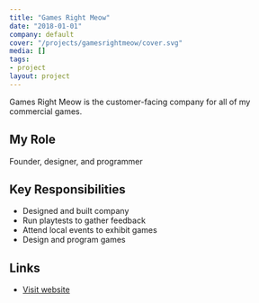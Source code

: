 ```yaml
---
title: "Games Right Meow"
date: "2018-01-01"
company: default
cover: "/projects/gamesrightmeow/cover.svg"
media: []
tags:
- project
layout: project
---
```


Games Right Meow is the customer-facing company for all of my commercial games.

## My Role
Founder, designer, and programmer

## Key Responsibilities
* Designed and built company
* Run playtests to gather feedback
* Attend local events to exhibit games
* Design and program games

## Links
* [Visit website](http://gamesrightmeow.com)